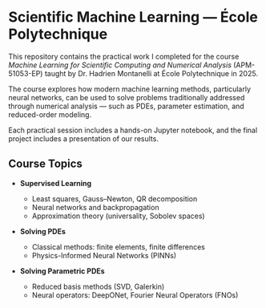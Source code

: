 # Scientific Machine Learning — École Polytechnique

This repository contains the practical work I completed for the course *Machine Learning for Scientific Computing and Numerical Analysis* (APM-51053-EP) taught by Dr. Hadrien Montanelli at École Polytechnique in 2025.

The course explores how modern machine learning methods, particularly neural networks, can be used to solve problems traditionally addressed through numerical analysis — such as PDEs, parameter estimation, and reduced-order modeling.

Each practical session includes a hands-on Jupyter notebook, and the final project includes a presentation of our results.

## Course Topics

- **Supervised Learning**
  - Least squares, Gauss–Newton, QR decomposition
  - Neural networks and backpropagation
  - Approximation theory (universality, Sobolev spaces)

- **Solving PDEs**
  - Classical methods: finite elements, finite differences
  - Physics-Informed Neural Networks (PINNs)

- **Solving Parametric PDEs**
  - Reduced basis methods (SVD, Galerkin)
  - Neural operators: DeepONet, Fourier Neural Operators (FNOs)


